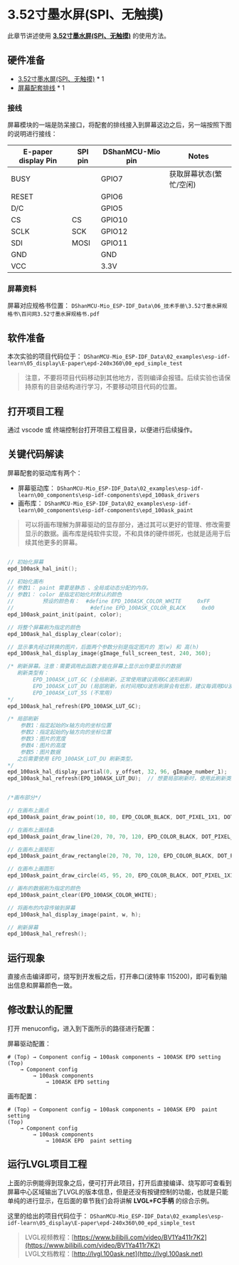 
# 3.52寸墨水屏(SPI、无触摸)

此章节讲述使用 **[3.52寸墨水屏(SPI、无触摸)](https://item.taobao.com/item.htm?id=683875901407)** 的使用方法。

## 硬件准备

- [3.52寸墨水屏(SPI、无触摸)](https://item.taobao.com/item.htm?id=683875901407)    * 1
- [屏幕配套排线](https://item.taobao.com/item.htm?id=683875901407)  * 1

### 接线

屏幕模块的一端是防呆接口，将配套的排线接入到屏幕这边之后，另一端按照下图的说明进行接线：

E-paper display Pin      | SPI pin | DShanMCU-Mio pin     |  Notes
-------------------------|---------|----------------------|-------------
 BUSY                    |         | GPIO7                | 获取屏幕状态(繁忙/空闲)
 RESET                   |         | GPIO6                |
 D/C                     |         | GPIO5                |
 CS                      | CS      | GPIO10               |
 SCLK                    | SCK     | GPIO12               |
 SDI                     | MOSI    | GPIO11               |
 GND                     |         | GND                  | 
 VCC                     |         | 3.3V                 |          


### 屏幕资料

屏幕对应规格书位置： `DShanMCU-Mio_ESP-IDF_Data\06_技术手册\3.52寸墨水屏规格书\百问网3.52寸墨水屏规格书.pdf`


## 软件准备

本次实验的项目代码位于： `DShanMCU-Mio_ESP-IDF_Data\02_examples\esp-idf-learn\05_display\E-paper\epd-240x360\00_epd_simple_test` 

> 注意，不要将项目代码移动到其他地方，否则编译会报错。后续实验也请保持原有的目录结构进行学习，不要移动项目代码的位置。


## 打开项目工程

通过 vscode 或 终端控制台打开项目工程目录，以便进行后续操作。

## 关键代码解读

屏幕配套的驱动库有两个： 

- 屏幕驱动库： `DShanMCU-Mio_ESP-IDF_Data\02_examples\esp-idf-learn\00_components\esp-idf-components\epd_100ask_drivers`
- 画布库： `DShanMCU-Mio_ESP-IDF_Data\02_examples\esp-idf-learn\00_components\esp-idf-components\epd_100ask_paint`

> 可以将画布理解为屏幕驱动的显存部分，通过其可以更好的管理、修改需要显示的数据。画布库是纯软件实现，不和具体的硬件绑死，也就是适用于后续其他更多的屏幕。


```c

// 初始化屏幕
epd_100ask_hal_init();

// 初始化画布
// 参数1： paint 需要是静态 、全局或动态分配的内存。
// 参数1： color 是指定初始化时默认的颜色
//         预设的颜色有：  #define EPD_100ASK_COLOR_WHITE     0xFF
//                        #define EPD_100ASK_COLOR_BLACK     0x00
epd_100ask_paint_init(paint, color);

// 将整个屏幕刷为指定的颜色
epd_100ask_hal_display_clear(color);

// 显示事先经过转换的图片，后面两个参数分别是指定图片的 宽(w) 和 高(h)
epd_100ask_hal_display_image(gImage_full_screen_test, 240, 360);

/* 刷新屏幕。注意：需要调用此函数才能在屏幕上显示出你要显示的数据
   刷新类型有：
        EPD_100ASK_LUT_GC (全局刷新，正常使用建议调用GC波形刷屏)
        EPD_100ASK_LUT_DU (局部刷新，长时间用DU波形刷屏会有低影，建议每调用DU波形刷屏5~10次后改用GC波形刷屏)
        EPD_100ASK_LUT_5S (不常用)
*/
epd_100ask_hal_refresh(EPD_100ASK_LUT_GC);

/* 局部刷新
    参数1：指定起始的x轴方向的坐标位置
    参数2：指定起始的y轴方向的坐标位置
    参数3：图片的宽度
    参数4：图片的高度
    参数5：图片数据
   之后需要使用 EPD_100ASK_LUT_DU 刷新类型。
*/
epd_100ask_hal_display_partial(0, y_offset, 32, 96, gImage_number_1);
epd_100ask_hal_refresh(EPD_100ASK_LUT_DU);  // 想要局部刷新时，使用此刷新类型


/*画布部分*/

// 在画布上画点
epd_100ask_paint_draw_point(10, 80, EPD_COLOR_BLACK, DOT_PIXEL_1X1, DOT_FILL_AROUND);

// 在画布上画线条
epd_100ask_paint_draw_line(20, 70, 70, 120, EPD_COLOR_BLACK, DOT_PIXEL_1X1, LINE_STYLE_SOLID);

// 在画布上画矩形
epd_100ask_paint_draw_rectangle(20, 70, 70, 120, EPD_COLOR_BLACK, DOT_PIXEL_1X1, DRAW_FILL_EMPTY);

// 在画布上画圆形
epd_100ask_paint_draw_circle(45, 95, 20, EPD_COLOR_BLACK, DOT_PIXEL_1X1, DRAW_FILL_EMPTY);

// 画布的数据刷为指定的颜色
epd_100ask_paint_clear(EPD_100ASK_COLOR_WHITE);

// 将画布的内容传输到屏幕
epd_100ask_hal_display_image(paint, w, h);

// 刷新屏幕
epd_100ask_hal_refresh();

```

## 运行现象

直接点击编译即可，烧写到开发板之后，打开串口(波特率 115200)，即可看到输出信息和屏幕颜色一致。

## 修改默认的配置

打开 menuconfig，进入到下面所示的路径进行配置：

屏幕驱动配置：

```shell
# (Top) → Component config → 100ask components → 100ASK EPD setting     
(Top)
    → Component config
        → 100ask components
            → 100ASK EPD setting      
```

画布配置：

```shell
# (Top) → Component config → 100ask components → 100ASK EPD  paint setting   
(Top)
    → Component config
        → 100ask components
            → 100ASK EPD  paint setting      
```


## 运行LVGL项目工程

上面的示例能得到现象之后，便可打开此项目，打开后直接编译、烧写即可查看到屏幕中心区域输出了LVGL的版本信息，但是还没有按键控制的功能，也就是只能单纯的进行显示，在后面的章节我们会将讲解 **LVGL+FC手柄** 的综合示例。

这里的给出的项目代码位于： `DShanMCU-Mio_ESP-IDF_Data\02_examples\esp-idf-learn\05_display\E-paper\epd-240x360\00_epd_simple_test` 


> LVGL视频教程：[https://www.bilibili.com/video/BV1Ya411r7K2](https://www.bilibili.com/video/BV1Ya411r7K2) <br>LVGL文档教程：[http://lvgl.100ask.net](http://lvgl.100ask.net)
